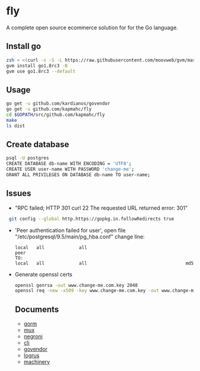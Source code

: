 # fly

A complete open source ecommerce solution for for the Go language.

## Install go

```bash
zsh < <(curl -s -S -L https://raw.githubusercontent.com/moovweb/gvm/master/binscripts/gvm-installer)
gvm install go1.8rc3 -B
gvm use go1.8rc3 --default
```

## Usage

```bash
go get -u github.com/kardianos/govendor
go get -u github.com/kapmahc/fly
cd $GOPATH/src/github.com/kapmahc/fly
make
ls dist
```

## Create database

```bash
psql -U postgres
CREATE DATABASE db-name WITH ENCODING = 'UTF8';
CREATE USER user-name WITH PASSWORD 'change-me';
GRANT ALL PRIVILEGES ON DATABASE db-name TO user-name;
```

## Issues

- "RPC failed; HTTP 301 curl 22 The requested URL returned error: 301"
```bash
 git config --global http.https://gopkg.in.followRedirects true
```

- 'Peer authentication failed for user', open file "/etc/postgresql/9.5/main/pg_hba.conf" change line:

  ```
  local   all             all                                     peer  
  TO:
  local   all             all                                     md5
  ```

- Generate openssl certs

  ```bash
  openssl genrsa -out www.change-me.com.key 2048
  openssl req -new -x509 -key www.change-me.com.key -out www.change-me.com.crt -days 3650 # Common Name:*.change-me.com
  ```

  ## Documents

  - [gorm](http://jinzhu.me/gorm/)
  - [mux](https://github.com/gorilla/mux)
  - [negroni](https://github.com/urfave/negroni)
  - [cli](https://github.com/urfave/cli)  
  - [govendor](https://github.com/kardianos/govendor)
  - [logrus](https://github.com/sirupsen/logrus)
  - [machinery](https://github.com/RichardKnop/machinery)
